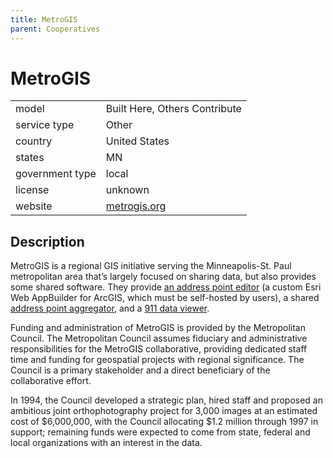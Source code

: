 ```yaml
---
title: MetroGIS
parent: Cooperatives
---
```


# MetroGIS

|                   |                                          |
|:------------------|:-----------------------------------------|
| model             | Built Here, Others Contribute
| service type      | Other
| country           | United States
| states				| MN
| government type   | local
| license           | unknown
| website           | [metrogis.org](https://www.metrogis.org/)

## Description
MetroGIS is a regional GIS initiative serving the Minneapolis-St. Paul metropolitan area that’s largely focused on sharing data, but also provides some shared software. They provide [an address point editor](https://www.metrogis.org/projects/address-point-editor.aspx) (a custom Esri Web AppBuilder for ArcGIS, which must be self-hosted by users), a shared [address point aggregator](https://www.metrogis.org/projects/address-point-aggregation.aspx), and a [911 data viewer](https://www.metrogis.org/projects/9-1-1-Data-Viewer.aspx).

Funding and administration of MetroGIS is provided by the Metropolitan Council. The Metropolitan Council assumes fiduciary and administrative responsibilities for the MetroGIS collaborative, providing dedicated staff time and funding for geospatial projects with regional significance. The Council is a primary stakeholder and a direct beneficiary of the collaborative effort. 

In 1994, the Council developed a strategic plan, hired staff and proposed an ambitious joint orthophotography project for 3,000 images at an estimated cost of $6,000,000, with the Council allocating $1.2 million through 1997 in support; remaining funds were expected to come from state, federal and local organizations with an interest in the data.
